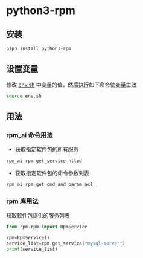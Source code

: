 # python3-rpm
## 安装
```bash
pip3 install python3-rpm
```

## 设置变量
修改 [env.sh](env.sh) 中变量的值，然后执行如下命令使变量生效
```bash
source env.sh
```



## 用法
### rpm_ai 命令用法
* 获取指定软件包的所有服务
```bash
rpm_ai rpm get_service httpd
```

* 获取指定软件包的命令参数列表
```bash
rpm_ai rpm get_cmd_and_param acl
```

### rpm 库用法
获取软件包提供的服务列表
```python
from rpm.rpm import RpmService

rpm=RpmService()
service_list=rpm.get_service("mysql-server")
print(service_list)
```